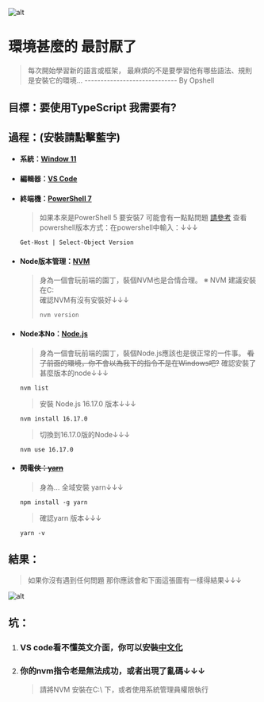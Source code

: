 ![alt](https://)

# 環境甚麼的 最討厭了
> 每次開始學習新的語言或框架，
> 最麻煩的不是要學習他有哪些語法、規則
> 是安裝它的環境...
> ----------------------------- By Opshell

## 目標：要使用TypeScript 我需要有?

## 過程：(安裝請點擊藍字)
- #### 系統：[Window 11](https://www.microsoft.com/zh-tw/software-download/windows11)
- #### 編輯器：[VS Code](https://code.visualstudio.com/)
- #### 終端機：[PowerShell 7](https://docs.microsoft.com/zh-tw/powershell/scripting/install/installing-powershell-on-windows?view=powershell-7.2)
    > 如果本來是PowerShell 5 要安裝7 可能會有一點點問題 [請參考](https://docs.microsoft.com/zh-tw/powershell/scripting/whats-new/migrating-from-windows-powershell-51-to-powershell-7?view=powershell-7.2)
    > 查看powershell版本方式：在powershell中輸入：↓↓↓
    ```
    Get-Host | Select-Object Version
    ```
- #### Node版本管理：[NVM](https://github.com/coreybutler/nvm-windows)
    > 身為一個會玩前端的園丁，裝個NVM也是合情合理。
    > ※ NVM 建議安裝在C:\
    > 確認NVM有沒有安裝好↓↓↓
    > ```
    > nvm version
    > ```
- #### Node本No：[Node.js](https://nodejs.org/zh-tw/)
    > 身為一個會玩前端的園丁，裝個Node.js應該也是很正常的一件事。
    > ~~看了前面的環境，你不會以為我下的指令不是在Windows吧?~~
    > 確認安裝了甚麼版本的node↓↓↓
    ```
    nvm list
    ```
    > 安裝 Node.js 16.17.0 版本↓↓↓
    ```
    nvm install 16.17.0
    ```
    > 切換到16.17.0版的Node↓↓↓
    ```
    nvm use 16.17.0
    ```
- #### ~~閃電俠：[yarn](https://ithelp.ithome.com.tw/articles/10191745)~~
    > 身為...
    > 全域安裝 yarn↓↓↓
    ```
    npm install -g yarn
    ```
    > 確認yarn 版本↓↓↓
    ```
    yarn -v
    ```

## 結果：
   > 如果你沒有遇到任何問題
   > 那你應該會和下面這張圖有一樣得結果↓↓↓

   ![alt](https://)

## 坑：
1. ### VS code看不懂英文介面，你可以安裝[中文化](https://marketplace.visualstudio.com/items?itemName=MS-CEINTL.vscode-language-pack-zh-hant)
2. ### 你的nvm指令老是無法成功，或者出現了亂碼↓↓↓
    > 請將NVM 安裝在C:\ 下，或者使用系統管理員權限執行

